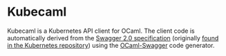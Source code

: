 # Kubecaml

Kubecaml is a Kubernetes API client for OCaml. The client code is automatically
derived from the [Swagger 2.0 specification](swagger/swagger.json)
(originally
[found in the Kubernetes repository](https://github.com/kubernetes/kubernetes/blob/master/api/openapi-spec/swagger.json)) using the
[OCaml-Swagger](https://github.com/andrenth/ocaml-swagger)
code generator.
